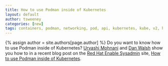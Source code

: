 ```yaml
---
title: How to use Podman inside of Kubernetes 
layout: default
author: tsweeney
categories: [new]
tags: containers, podman, networking, pod, api, kubernetes, kube, v2, hpc, windows, mac
---
```

{% assign author = site.authors[page.author] %}
Do you want to know how to use Podman inside of Kubernetes?  [Urvashi Mohnani](https://twitter.com/umohnani8) and [Dan Walsh](https://twitter.com/rhatdan) show you how to in a recent blog post on the [Red Hat Enable Sysadmin](https://www.redhat.com/sysadmin/) site, [How to use Podman inside of Kubernetes](https://www.redhat.com/sysadmin/podman-inside-container).
